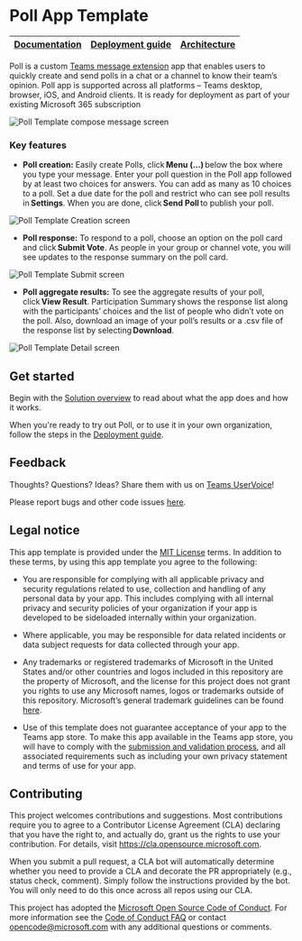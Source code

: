 # Poll App Template

| [Documentation](https://github.com/OfficeDev/microsoft-teams-poll-app/wiki/Home) | [Deployment guide](https://github.com/OfficeDev/microsoft-teams-poll-app/wiki/Deployment-guide) | [Architecture](https://github.com/OfficeDev/microsoft-teams-poll-app/wiki/Solution-overview) |
| ---- | ---- | ---- |

Poll is a custom [Teams message extension](https://docs.microsoft.com/en-us/microsoftteams/platform/messaging-extensions/what-are-messaging-extensions) app that enables users to quickly create and send polls in a chat or a channel to know their team’s opinion. Poll app is supported across all platforms – Teams desktop, browser, iOS, and Android clients. It is ready for deployment as part of your existing Microsoft 365 subscription

![Poll Template compose message screen](https://github.com/OfficeDev/microsoft-teams-poll-app/wiki/images/PollTemplateCompose.gif)

### Key features
* **Poll creation:** Easily create Polls, click **Menu (…)** below the box where you type your message. Enter your poll question in the Poll app followed by at least two choices for answers. You can add as many as 10 choices to a poll. Set a due date for the poll and restrict who can see poll results in **Settings**. When you are done, click **Send Poll** to publish your poll. 

![Poll Template Creation screen](https://github.com/OfficeDev/microsoft-teams-poll-app/wiki/images/PollTemplateCreation.png)

* **Poll response:** To respond to a poll, choose an option on the poll card and click **Submit Vote**. As people in your group or channel vote, you will see updates to the response summary on the poll card.

![Poll Template Submit screen](https://github.com/OfficeDev/microsoft-teams-poll-app/wiki/images/PollTemplateSubmit.png)

* **Poll aggregate results:** To see the aggregate results of your poll, click **View Result**. Participation Summary shows the response list along with the participants’ choices and the list of people who didn’t vote on the poll. Also, download an image of your poll’s results or a .csv file of the response list by selecting **Download**.

![Poll Template Detail screen](https://github.com/OfficeDev/microsoft-teams-poll-app/wiki/images/PollTemplateDetail.png)

## Get started

Begin with the [Solution overview](https://github.com/OfficeDev/microsoft-teams-poll-app/wiki/Solution-overview) to read about what the app does and how it works.

When you're ready to try out Poll, or to use it in your own organization, follow the steps in the [Deployment guide](https://github.com/OfficeDev/microsoft-teams-poll-app/wiki/Deployment-guide).

## Feedback

Thoughts? Questions? Ideas? Share them with us on [Teams UserVoice](https://microsoftteams.uservoice.com/forums/555103-public)!

Please report bugs and other code issues [here]().

## Legal notice

This app template is provided under the [MIT License](./LICENSE) terms.  In addition to these terms, by using this app template you agree to the following:

- You are responsible for complying with all applicable privacy and security regulations related to use, collection and handling of any personal data by your app. This includes complying with all internal privacy and security policies of your organization if your app is developed to be sideloaded internally within your organization.

- Where applicable, you may be responsible for data related incidents or data subject requests for data collected through your app. 

- Any trademarks or registered trademarks of Microsoft in the United States and/or other countries and logos included in this repository are the property of Microsoft, and the license for this project does not grant you rights to use any Microsoft names, logos or trademarks outside of this repository. Microsoft’s general trademark guidelines can be found [here](https://www.microsoft.com/en-us/legal/intellectualproperty/trademarks/usage/general.aspx).

- Use of this template does not guarantee acceptance of your app to the Teams app store. To make this app available in the Teams app store, you will have to comply with the [submission and validation process](https://docs.microsoft.com/en-us/microsoftteams/platform/concepts/deploy-and-publish/appsource/publish), and all associated requirements such as including your own privacy statement and terms of use for your app.

## Contributing

This project welcomes contributions and suggestions. Most contributions require you to agree to a Contributor License Agreement (CLA) declaring that you have the right to, and actually do, grant us the rights to use your contribution. For details, visit https://cla.opensource.microsoft.com.

When you submit a pull request, a CLA bot will automatically determine whether you need to provide a CLA and decorate the PR appropriately (e.g., status check, comment). Simply follow the instructions provided by the bot. You will only need to do this once across all repos using our CLA.

This project has adopted the [Microsoft Open Source Code of Conduct](https://opensource.microsoft.com/codeofconduct/). For more information see the [Code of Conduct FAQ](https://opensource.microsoft.com/codeofconduct/faq/) or contact [opencode@microsoft.com](mailto:opencode@microsoft.com) with any additional questions or comments.
